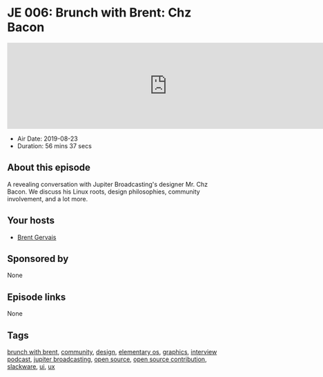 # JE 006: Brunch with Brent: Chz Bacon

<iframe src="https://player.fireside.fm/v2/WTrMvATU+uqSh5q-m?theme=dark" width="740" height="200" frameborder="0" scrolling="no"></iframe>

* Air Date: 2019-08-23
* Duration: 56 mins 37 secs

## About this episode

A revealing conversation with Jupiter Broadcasting's designer Mr. Chz Bacon. We discuss his Linux roots, design philosophies, community involvement, and a lot more.

## Your hosts
* [Brent Gervais](https://extras.show/hosts/brent)

## Sponsored by

None



## Episode links

None



## Tags

[brunch with brent](https://extras.show/tags/brunch%20with%20brent), [community](https://extras.show/tags/community), [design](https://extras.show/tags/design), [elementary os](https://extras.show/tags/elementary%20os), [graphics](https://extras.show/tags/graphics), [interview podcast](https://extras.show/tags/interview%20podcast), [jupiter broadcasting](https://extras.show/tags/jupiter%20broadcasting), [open source](https://extras.show/tags/open%20source), [open source contribution](https://extras.show/tags/open%20source%20contribution), [slackware](https://extras.show/tags/slackware), [ui](https://extras.show/tags/ui), [ux](https://extras.show/tags/ux)